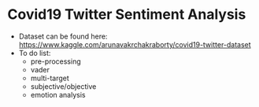# Covid19 Twitter Sentiment Analysis
- Dataset can be found here: https://www.kaggle.com/arunavakrchakraborty/covid19-twitter-dataset
- To do list:
  - pre-processing
  - vader
  - multi-target
  - subjective/objective
  - emotion analysis
